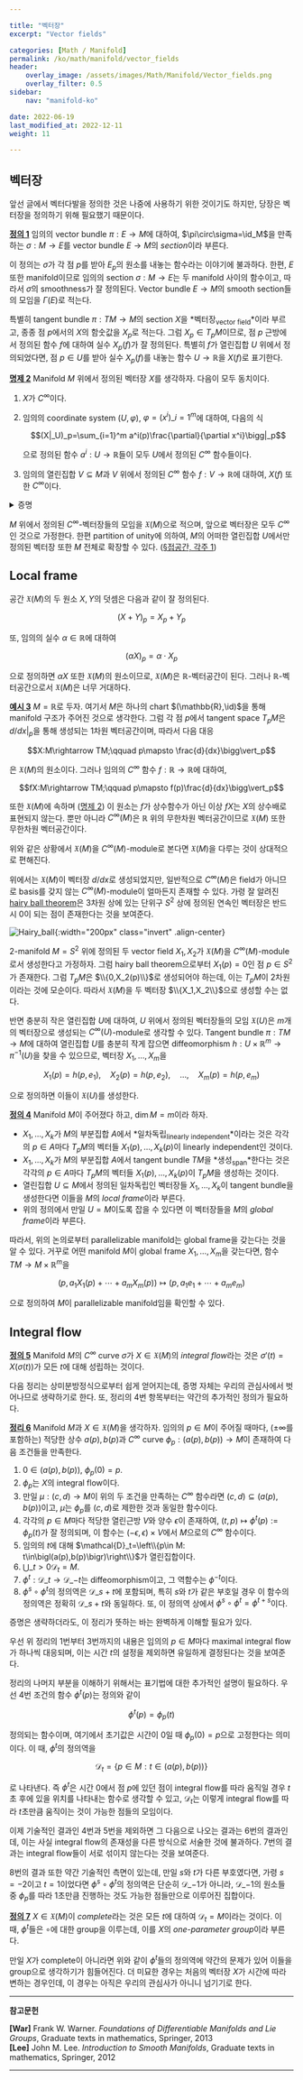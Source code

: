 ```yaml
---

title: "벡터장"
excerpt: "Vector fields"

categories: [Math / Manifold]
permalink: /ko/math/manifold/vector_fields
header:
    overlay_image: /assets/images/Math/Manifold/Vector_fields.png
    overlay_filter: 0.5
sidebar: 
    nav: "manifold-ko"

date: 2022-06-19
last_modified_at: 2022-12-11
weight: 11

---
```


## 벡터장

앞선 글에서 벡터다발을 정의한 것은 나중에 사용하기 위한 것이기도 하지만, 당장은 벡터장을 정의하기 위해 필요했기 때문이다.

<div class="definition" markdown="1">

<ins id="df1">**정의 1**</ins> 임의의 vector bundle $\pi:E\rightarrow M$에 대하여, $\pi\circ\sigma=\id_M$을 만족하는 $\sigma:M\rightarrow E$를 vector bundle $E\rightarrow M$의 *section*이라 부른다. 

</div>

이 정의는 $\sigma$가 각 점 $p$를 받아 $E_p$의 원소를 내놓는 함수라는 이야기에 불과하다. 한편, $E$ 또한 manifold이므로 임의의 section $\sigma:M\rightarrow E$는 두 manifold 사이의 함수이고, 따라서 $\sigma$의 smoothness가 잘 정의된다. Vector bundle $E\rightarrow M$의 smooth section들의 모임을 $\Gamma(E)$로 적는다. 

특별히 tangent bundle $\pi:TM\rightarrow M$의 section $X$을 *벡터장<sub>vector field</sub>*이라 부르고, 종종 점 $p$에서의 $X$의 함숫값을 $X_p$로 적는다. 그럼 $X_p\in T_pM$이므로, 점 $p$ 근방에서 정의된 함수 $f$에 대하여 실수 $X_p(f)$가 잘 정의된다. 특별히 $f$가 열린집합 $U$ 위에서 정의되었다면, 점 $p\in U$를 받아 실수 $X_p(f)$를 내놓는 함수 $U\rightarrow\mathbb{R}$을 $X(f)$로 표기한다.

<div class="proposition" markdown="1">

<ins id="pp2">**명제 2**</ins> Manifold $M$ 위에서 정의된 벡터장 $X$를 생각하자. 다음이 모두 동치이다.

1. $X$가 $C^\infty$이다.
2. 임의의 coordinate system $(U,\varphi)$, $\varphi=(x^i)\_{i=1}^m$에 대하여, 다음의 식
    
    $$(X|_U)_p=\sum_{i=1}^m a^i(p)\frac{\partial}{\partial x^i}\bigg|_p$$

    으로 정의된 함수 $a^i:U\rightarrow\mathbb{R}$들이 모두 $U$에서 정의된 $C^\infty$ 함수들이다. 
3. 임의의 열린집합 $V\subseteq M$과 $V$ 위에서 정의된 $C^\infty$ 함수 $f:V\rightarrow\mathbb{R}$에 대하여, $X(f)$ 또한 $C^\infty$이다.

</div>
<details class="proof" markdown="1">
<summary>증명</summary>

우선 $X$가 $C^\infty$라면 $X\|\_U$가 $C^\infty$인 것은 자명하다. 한편, $TM$에서 정의된 함수로서 $dx^i$들은 coordinate system $\tilde{\varphi}:\pi^{-1}(U)\rightarrow\mathbb{R}^{2m}$의 성분함수들이므로 마찬가지로 $C^\infty$이고, 따라서 이들의 합성

$$a^i(p)=dx^i\left(\sum a^i(p)\frac{\partial}{\partial x^i}\bigg|_p\right)=dx^i|_p\circ(X|_U)_p$$

또한 $C^\infty$인 것이 자명하다. 

2번 조건이 성립한다 가정하자. 임의의 $p\in V$에 대하여 $X(f)$가 $p$에서 $C^\infty$인 것을 보여야 하므로, 이를 위해서는 $p$를 포함하는 적당한 coordinate system $(U,\varphi)$에 대하여 $X(f)$가 $p$에서 $C^\infty$임을 보이면 충분하다. 이제 2번 조건에 의하여 

$$(X|_U)_pf=\sum_{i=1}^m a^i(p)\frac{\partial f}{\partial x^i}(p)$$

이고, 그럼 우변의 식은 $U$ 위에서 정의된 $C^\infty$ 함수가 되므로 $X(f)$가 $C^\infty$ 함수이다.

마지막으로 3번 조건을 가정하고 1번을 보이자. $X:M\rightarrow TM$이 $C^\infty$임을 보이기 위해서는 임의의 coordinate system $(U,\varphi)$에 대하여 $X\circ\varphi^{-1}$가 $\varphi(U)$에서 $TM$으로의 $C^\infty$ 함수임을 보이면 되고, 이는 다시 $TM$의 coordinate system을 생각하면 다음의 함수들

$$x^i\circ\pi\circ (X|_U),\quad dx^i\circ(X|_U)$$

들이 $C^\infty$임을 보이면 된다. 그런데 직접 계산을 해 보면

$$x^i\circ\pi\circ (X|_U)=x^i\circ\id_U=x^i,\qquad dx^i\circ(X|_U)=X(x^i)$$

가 성립하므로 이들은 모두 $C^\infty$가 된다.

</details>

$M$ 위에서 정의된 $C^\infty$-벡터장들의 모임을 $\mathfrak{X}(M)$으로 적으며, 앞으로 벡터장은 모두 $C^\infty$인 것으로 가정한다. 한편 partition of unity에 의하여, $M$의 어떠한 열린집합 $U$에서만 정의된 벡터장 또한 $M$ 전체로 확장할 수 있다. ([§접공간, 각주 1](/ko/math/manifold/tangent_space#fn:1))

## Local frame

공간 $\mathfrak{X}(M)$의 두 원소 $X,Y$의 덧셈은 다음과 같이 잘 정의된다.

$$(X+Y)_p=X_p+Y_p$$

또, 임의의 실수 $\alpha\in\mathbb{R}$에 대하여

$$(\alpha X)_p=\alpha\cdot X_p$$

으로 정의하면 $\alpha X$ 또한 $\mathfrak{X}(M)$의 원소이므로, $\mathfrak{X}(M)$은 $\mathbb{R}$-벡터공간이 된다. 그러나 $\mathbb{R}$-벡터공간으로서 $\mathfrak{X}(M)$은 너무 거대하다. 

<div class="example" markdown="1">

<ins id="ex3">**예시 3**</ins> $M=\mathbb{R}$로 두자. 여기서 $M$은 하나의 chart $(\mathbb{R},\id)$을 통해 manifold 구조가 주어진 것으로 생각한다. 그럼 각 점 $p$에서 tangent space $T_pM$은 $d/dx\vert_p$을 통해 생성되는 1차원 벡터공간이며, 따라서 다음 대응

$$X:M\rightarrow TM;\qquad p\mapsto \frac{d}{dx}\bigg\vert_p$$

은 $\mathfrak{X}(M)$의 원소이다. 그러나 임의의 $C^\infty$ 함수 $f:\mathbb{R}\rightarrow\mathbb{R}$에 대하여,

$$fX:M\rightarrow TM;\qquad p\mapsto f(p)\frac{d}{dx}\bigg\vert_p$$

또한 $\mathfrak{X}(M)$에 속하며 ([명제 2](#pp2)) 이 원소는 $f$가 상수함수가 아닌 이상 $fX$는 $X$의 상수배로 표현되지 않는다. 뿐만 아니라 $C^\infty(M)$은 $\mathbb{R}$ 위의 무한차원 벡터공간이므로 $\mathfrak{X}(M)$ 또한 무한차원 벡터공간이다.

</div>

위와 같은 상황에서 $\mathfrak{X}(M)$을 $C^\infty(M)$-module로 본다면 $\mathfrak{X}(M)$을 다루는 것이 상대적으로 편해진다. 

위에서는 $\mathfrak{X}(M)$이 벡터장 $d/dx$로 생성되었지만, 일반적으로 $C^\infty(M)$은 field가 아니므로 basis를 갖지 않는 $C^\infty(M)$-module이 얼마든지 존재할 수 있다. 가령 잘 알려진 [hairy ball theorem](https://en.wikipedia.org/wiki/Hairy_ball_theorem)은 3차원 상에 있는 단위구 $S^2$ 상에 정의된 연속인 벡터장은 반드시 $0$이 되는 점이 존재한다는 것을 보여준다. 

![Hairy_ball](/assets/images/Math/Manifold/Vector_fields-1.png){:width="200px" class="invert" .align-center}

$2$-manifold $M=S^2$ 위에 정의된 두 vector field $X_1,X_2$가 $\mathfrak{X}(M)$을 $C^\infty(M)$-module로서 생성한다고 가정하자. 그럼 hairy ball theorem으로부터 $X_1(p)=0$인 점 $p\in S^2$가 존재한다. 그럼 $T_pM$은 $\\{0,X_2(p)\\}$로 생성되어야 하는데, 이는 $T_pM$이 2차원이라는 것에 모순이다. 따라서 $\mathfrak{X}(M)$을 두 벡터장 $\\{X_1,X_2\\}$으로 생성할 수는 없다. 

반면 충분히 작은 열린집합 $U$에 대하여, $U$ 위에서 정의된 벡터장들의 모임 $\mathfrak{X}(U)$은 $m$개의 벡터장으로 생성되는 $C^\infty(U)$-module로 생각할 수 있다. Tangent bundle $\pi: TM\rightarrow M$에 대하여 열린집합 $U$를 충분히 작게 잡으면 diffeomorphism $h:U\times\mathbb{R}^m\rightarrow\pi^{-1}(U)$을 찾을 수 있으므로, 벡터장 $X_1,\ldots, X_m$을

$$X_1(p)=h(p, e_1),\quad X_2(p)=h(p,e_2),\quad\ldots,\quad X_m(p)=h(p,e_m)\tag{1}$$

으로 정의하면 이들이 $\mathfrak{X}(U)$를 생성한다. 

<div class="definition" markdown="1">

<ins id="df4">**정의 4**</ins> Manifold $M$이 주어졌다 하고, $\dim M=m$이라 하자.

- $X_1,\ldots, X_k$가 $M$의 부분집합 $A$에서 *일차독립<sub>linearly independent</sub>*이라는 것은 각각의 $p\in A$마다 $T_pM$의 벡터들 $X_1(p),\ldots, X_k(p)$이 linearly independent인 것이다.
- $X_1,\ldots, X_k$가 $M$의 부분집합 $A$에서 tangent bundle $TM$을 *생성<sub>span</sub>*한다는 것은 각각의 $p\in A$마다 $T_pM$의 벡터들 $X_1(p),\ldots, X_k(p)$이 $T_pM$을 생성하는 것이다.
- 열린집합 $U\subseteq M$에서 정의된 일차독립인 벡터장들 $X_1,\ldots, X_k$이 tangent bundle을 생성한다면 이들을 $M$의 *local frame*이라 부른다.
- 위의 정의에서 만일 $U=M$이도록 잡을 수 있다면 이 벡터장들을 $M$의 *global frame*이라 부른다.

</div>

따라서, 위의 논의로부터 parallelizable manifold는 global frame을 갖는다는 것을 알 수 있다. 거꾸로 어떤 manifold $M$이 global frame $X_1,\ldots, X_m$을 갖는다면, 함수 $TM\rightarrow M\times\mathbb{R}^m$을

$$(p,a_1X_1(p)+\cdots+a_mX_m(p))\mapsto (p,a_1e_1+\cdots+a_me_m)$$

으로 정의하여 $M$이 parallelizable manifold임을 확인할 수 있다.


## Integral flow

<div class="definition" markdown="1">

<ins id="df5">**정의 5**</ins> Manifold $M$의 $C^\infty$ curve $\sigma$가 $X\in\mathfrak{X}(M)$의 *integral flow*라는 것은 $\sigma'(t)=X(\sigma(t))$가 모든 $t$에 대해 성립하는 것이다.

</div>

다음 정리는 상미분방정식으로부터 쉽게 얻어지는데, 증명 자체는 우리의 관심사에서 벗어나므로 생략하기로 한다. 또, 정리의 4번 항목부터는 약간의 추가적인 정의가 필요하다. 

<div class="proposition" markdown="1">

<ins id="thm6">**정리 6**</ins> Manifold $M$과 $X\in\mathfrak{X}(M)$을 생각하자. 임의의 $p\in M$이 주어질 때마다, ($\pm\infty$를 포함하는) 적당한 상수 $a(p), b(p)$과 $C^\infty$ curve $\phi_p: \bigl(a(p),b(p)\bigr)\rightarrow M$이 존재하여 다음 조건들을 만족한다. 

1. $0\in \bigl(a(p),b(p)\bigr)$, $\phi_p(0)=p$.
2. $\phi_p$는 $X$의 integral flow이다.
3. 만일 $\mu:(c,d)\rightarrow M$이 위의 두 조건을 만족하는 $C^\infty$ 함수라면 $(c,d)\subseteq \bigl(a(p),b(p)\bigr)$이고, $\mu$는 $\phi_p$를 $(c,d)$로 제한한 것과 동일한 함수이다.
4. 각각의 $p\in M$마다 적당한 열린근방 $V$와 양수 $\epsilon$이 존재하여, $(t,p)\mapsto \phi^{t}(p):=\phi_p(t)$가 잘 정의되며, 이 함수는 $(-\epsilon,\epsilon)\times V$에서 $M$으로의 $C^\infty$ 함수이다.
5. 임의의 $t$에 대해 $\mathcal{D}_t=\left\\{p\in M: t\in\bigl(a(p),b(p)\bigr)\right\\}$가 열린집합이다.
6. $\bigcup\_{t>0}\mathcal{D}_t=M$.
7. $\phi^{t}:\mathcal{D}\_t\rightarrow\mathcal{D}\_{-t}$는 diffeomorphism이고, 그 역함수는 $\phi^{-t}$이다.
8. $\phi^s\circ \phi^t$의 정의역은 $\mathcal{D}\_{s+t}$에 포함되며, 특히 $s$와 $t$가 같은 부호일 경우 이 함수의 정의역은 정확히 $\mathcal{D}\_{s+t}$와 동일하다. 또, 이 정의역 상에서 $\phi^s\circ \phi^t=\phi^{t+s}$이다.

</div>

증명은 생략하더라도, 이 정리가 뜻하는 바는 완벽하게 이해할 필요가 있다. 

우선 위 정리의 1번부터 3번까지의 내용은 임의의 $p\in M$마다 maximal integral flow가 하나씩 대응되며, 이는 시간 $t$의 설정을 제외하면 유일하게 결정된다는 것을 보여준다. 

정리의 나머지 부분을 이해하기 위해서는 표기법에 대한 추가적인 설명이 필요하다. 우선 4번 조건의 함수 $\phi^{t}(p)$는 정의와 같이 

$$\phi^{t}(p)=\phi_p(t)$$

정의되는 함수이며, 여기에서 초기값은 시간이 $0$일 때 $\phi_p(0)=p$으로 고정한다는 의미이다. 이 때, $\phi^{t}$의 정의역을  

$$\mathcal{D}_t=\left\{p\in M: t\in\bigl(a(p),b(p)\bigr)\right\}$$

로 나타낸다. 즉 $\phi^{t}$은 시간 $0$에서 점 $p$에 있던 점이 integral flow를 따라 움직일 경우 $t$초 후에 있을 위치를 나타내는 함수로 생각할 수 있고, $\mathcal{D}_t$는 이렇게 integral flow를 따라 $t$초만큼 움직이는 것이 가능한 점들의 모임이다. 

이제 기술적인 결과인 4번과 5번을 제외하면 그 다음으로 나오는 결과는 6번의 결과인데, 이는 사실 integral flow의 존재성을 다른 방식으로 서술한 것에 불과하다. 7번의 결과는 integral flow들이 서로 섞이지 않는다는 것을 보여준다. 

8번의 결과 또한 약간 기술적인 측면이 있는데, 만일 $s$와 $t$가 다른 부호였다면, 가령 $s=-2$이고 $t=1$이었다면 $\phi^s\circ\phi^t$의 정의역은 단순히 $\mathcal{D}\_{-1}$가 아니라, $\mathcal{D}\_{-1}$의 원소들 중 $\phi_p$를 따라 1초만큼 진행하는 것도 가능한 점들만으로 이루어진 집합이다.


<div class="definition" markdown="1">

<ins id="df7">**정의 7**</ins> $X\in\mathfrak{X}(M)$이 *complete*라는 것은 모든 $t$에 대하여 $\mathcal{D}_t=M$이라는 것이다. 이 때, $\phi^t$들은 $\circ$에 대한 group을 이루는데, 이를 $X$의 *one-parameter group*이라 부른다. 

</div>

만일 $X$가 complete이 아니라면 위와 같이 $\phi^t$들의 정의역에 약간의 문제가 있어 이들을 group으로 생각하기가 힘들어진다. 더 미묘한 경우는 처음의 벡터장 $X$가 시간에 따라 변하는 경우인데, 이 경우는 아직은 우리의 관심사가 아니니 넘기기로 한다.


---

**참고문헌**

**[War]** Frank W. Warner. *Foundations of Differentiable Manifolds and Lie Groups*, Graduate texts in mathematics, Springer, 2013  
**[Lee]** John M. Lee. *Introduction to Smooth Manifolds*, Graduate texts in mathematics, Springer, 2012  

---